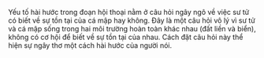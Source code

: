 Yếu tố hài hước trong đoạn hội thoại nằm ở câu hỏi ngây ngô về việc sư tử có biết về sự tồn tại của cá mập hay không. Đây là một câu hỏi vô lý vì sư tử và cá mập sống trong hai môi trường hoàn toàn khác nhau (đất liền và biển), không có cơ hội để biết về sự tồn tại của nhau. Cách đặt câu hỏi này thể hiện sự ngây thơ một cách hài hước của người nói.
